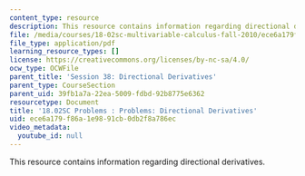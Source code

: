 ```yaml
---
content_type: resource
description: This resource contains information regarding directional derivatives.
file: /media/courses/18-02sc-multivariable-calculus-fall-2010/ece6a179f86a1e9891cb0db2f8a786ec_MIT18_02SC_pb_45_quest.pdf
file_type: application/pdf
learning_resource_types: []
license: https://creativecommons.org/licenses/by-nc-sa/4.0/
ocw_type: OCWFile
parent_title: 'Session 38: Directional Derivatives'
parent_type: CourseSection
parent_uid: 39fb1a7a-22ea-5009-fdbd-92b8775e6362
resourcetype: Document
title: '18.02SC Problems : Problems: Directional Derivatives'
uid: ece6a179-f86a-1e98-91cb-0db2f8a786ec
video_metadata:
  youtube_id: null
---
```

This resource contains information regarding directional derivatives.